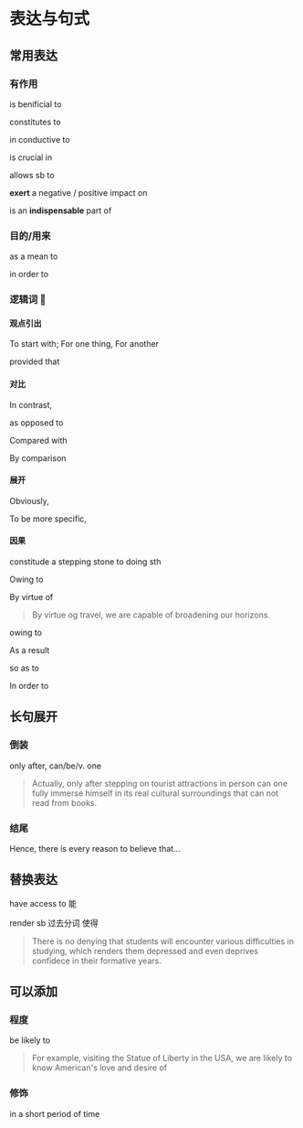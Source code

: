 # 表达与句式

## 常用表达

### 有作用

is benificial to

constitutes to

in conductive to

is crucial in

allows sb to

**exert** a negative / positive impact on

is an **indispensable** part of

### 目的/用来

as a mean to

in order to

### 逻辑词 🌟

#### 观点引出

To start with; For one thing, For another

provided that

#### 对比

In contrast,

as opposed to

Compared with

By comparison

#### 展开

Obviously,

To be more specific,

#### 因果

constitude a stepping stone to doing sth

Owing to

By virtue of

> By virtue og travel, we are capable of broadening our horizons.

owing to

As a result

so as to

In order to

## 长句展开

### 倒装

only after, can/be/v. one

> Actually, only after stepping on tourist attractions in person can one fully immerse himself in its real cultural surroundings that can not read from books.

### 结尾

Hence, there is every reason to believe that...

## 替换表达

have access to 能

render sb 过去分词 使得

> There is no denying that students will encounter various difficulties in studying, which renders them depressed and even deprives confidece in their formative years.

## 可以添加

### 程度

be likely to

> For example, visiting the Statue of Liberty in the USA, we are likely to know American's love and desire of

### 修饰

in a short period of time
